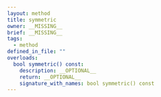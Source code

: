 ```yaml
---
layout: method
title: symmetric
owner: __MISSING__
brief: __MISSING__
tags:
  - method
defined_in_file: ""
overloads:
  bool symmetric() const:
    description: __OPTIONAL__
    return: __OPTIONAL__
    signature_with_names: bool symmetric() const
---
```

